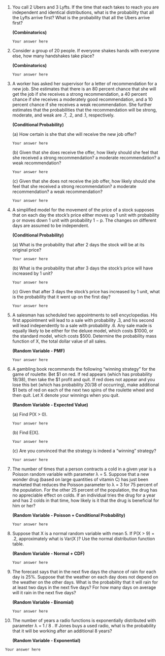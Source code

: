 1. You call 2 Ubers and 3 Lyfts. If the time that each takes to reach you are
   independent and identical distributions, what is the probability that all the
   Lyfts arrive first? What is the probability that all the Ubers arrive first?

   **(Combinatorics)**

   ```Your answer here```

2. Consider a group of 20 people. If everyone shakes hands with everyone else,
   how many handshakes take place?

   **(Combinatorics)**

   ```Your answer here```

3. A worker has asked her supervisor for a letter of recommendation for a
   new job. She estimates that there is an 80 percent chance that she will
   get the job if she receives a strong recommendation, a 40 percent chance
   if she receives a moderately good recommendation, and a 10 percent chance
   if she receives a weak recommendation. She further estimates that the
   probabilities that the recommendation will be strong, moderate,
   and weak are .7, .2, and .1, respectively.

   **(Conditional Probability)**

   (a)  How certain is she that she will receive the new job offer?

   ```Your answer here```

   (b)  Given that she does receive the offer, how likely should she feel
        that she received a strong recommendation? a moderate recommendation?
        a weak recommendation?

   ```Your answer here```

   (c)  Given that she does not receive the job offer, how likely should she
        feel that she received a strong recommendation?
        a moderate recommendation? a weak recommendation?

   ```Your answer here```


4. A simplified model for the movement of the price of a stock supposes that
   on each day the stock’s price either moves up 1 unit with probability p
   or moves down 1 unit with probability 1 − p. The changes on different days
   are assumed to be independent.

   **(Conditional Probability)**

   (a) What is the probability that after 2 days the stock will be at
       its original price?

   ```Your answer here```

   (b) What is the probability that after 3 days the stock’s price will
       have increased by 1 unit?

   ```Your answer here```

   (c) Given that after 3 days the stock’s price has increased by 1 unit,
       what is the probability that it went up on the first day?

   ```Your answer here```

5. A salesman has scheduled two appointments to sell encyclopedias. His
   first appointment will lead to a sale with probability .3, and his second
   will lead independently to a sale with probability .6. Any sale made is
   equally likely to be either for the deluxe model, which costs $1000, or
   the standard model, which costs $500. Determine the probability mass
   function of X, the total dollar value of all sales.

   **(Random Variable - PMF)**

   ```Your answer here```


6. A gambling book recommends the following “winning strategy” for the game of
   roulette: Bet $1 on red. If red appears (which has probability 18/38), then
   take the $1 profit and quit. If red does not appear and you lose this bet
   (which has probability 20/38 of occurring), make additional $1 bets of red
   on each of the next two spins of the roulette wheel and then quit.
   Let X denote your winnings when you quit.

   **(Random Variable - Expected Value)**

   (a)  Find P(X > 0).

   ```Your answer here```

   (b)  Find E[X].

   ```Your answer here```

   (c)  Are you convinced that the strategy is indeed a “winning” strategy?

   ```Your answer here```


7. The number of times that a person contracts a cold in a given year is a
   Poisson random variable with parameter λ = 5. Suppose that a new wonder
   drug (based on large quantities of vitamin C) has just been marketed that
   reduces the Poisson parameter to λ = 3 for 75 percent of the population.
   For the other 25 percent of the population, the drug has no appreciable
   effect on colds. If an individual tries the drug for a year and has 2 colds
   in that time, how likely is it that the drug is beneficial for him or her?

   **(Random Variable - Poisson + Conditional Probability)**

   ```Your answer here```


8. Suppose that X is a normal random variable with mean 5. If P(X > 9) = .2,
   approximately what is Var(X )? Use the normal distribution function table.

   **(Random Variable - Normal + CDF)**

   ```Your answer here```


9. The forecast says that in the next five days the chance of rain for each day
   is 25%. Suppose that the weather on each day does not depend on the weather
   on the other days. What is the probability that it will rain for at least
   two days in the next five days? For how many days on average will it
   rain in the next five days?

   **(Random Variable - Binomial)**

   ```Your answer here```

10. The number of years a radio functions is exponentially distributed with
    parameter λ = 1 / 8  . If Jones buys a used radio, what is the probability
    that it will be working after an additional 8 years?

    **(Random Variable - Exponential)**

   ```Your answer here```
